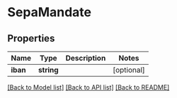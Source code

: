 # SepaMandate

## Properties
Name | Type | Description | Notes
------------ | ------------- | ------------- | -------------
**iban** | **string** |  | [optional] 

[[Back to Model list]](../../README.md#documentation-for-models) [[Back to API list]](../../README.md#documentation-for-api-endpoints) [[Back to README]](../../README.md)

